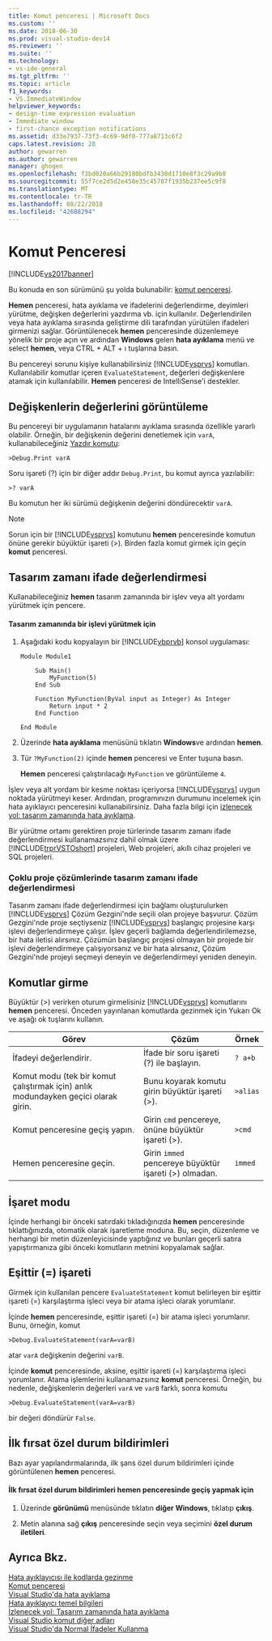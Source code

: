 ```yaml
---
title: Komut penceresi | Microsoft Docs
ms.custom: ''
ms.date: 2018-06-30
ms.prod: visual-studio-dev14
ms.reviewer: ''
ms.suite: ''
ms.technology:
- vs-ide-general
ms.tgt_pltfrm: ''
ms.topic: article
f1_keywords:
- VS.ImmediateWindow
helpviewer_keywords:
- design-time expression evaluation
- Immediate window
- first-chance exception notifications
ms.assetid: d33e7937-73f3-4c69-9df0-777a8713c6f2
caps.latest.revision: 28
author: gewarren
ms.author: gewarren
manager: ghogen
ms.openlocfilehash: f3bd020a66b29180bdfb3430d1710e8f3c29a9b8
ms.sourcegitcommit: 55f7ce2d5d2e458e35c45787f1935b237ee5c9f8
ms.translationtype: MT
ms.contentlocale: tr-TR
ms.lasthandoff: 08/22/2018
ms.locfileid: "42688294"
---
```

# <a name="immediate-window"></a>Komut Penceresi
[!INCLUDE[vs2017banner](../../includes/vs2017banner.md)]

Bu konuda en son sürümünü şu yolda bulunabilir: [komut penceresi](https://docs.microsoft.com/visualstudio/ide/reference/immediate-window).  
  
  
**Hemen** penceresi, hata ayıklama ve ifadelerini değerlendirme, deyimleri yürütme, değişken değerlerini yazdırma vb. için kullanılır. Değerlendirilen veya hata ayıklama sırasında geliştirme dili tarafından yürütülen ifadeleri girmenizi sağlar. Görüntülenecek **hemen** penceresinde düzenlemeye yönelik bir proje açın ve ardından **Windows** gelen **hata ayıklama** menü ve select **hemen**, veya CTRL + ALT + ı tuşlarına basın.  
  
 Bu pencereyi sorunu kişiye kullanabilirsiniz [!INCLUDE[vsprvs](../../includes/vsprvs-md.md)] komutları. Kullanılabilir komutlar içeren `EvaluateStatement`, değerleri değişkenlere atamak için kullanılabilir. **Hemen** penceresi de IntelliSense'i destekler.  
  
## <a name="displaying-the-values-of-variables"></a>Değişkenlerin değerlerini görüntüleme  
 Bu pencereyi bir uygulamanın hatalarını ayıklama sırasında özellikle yararlı olabilir. Örneğin, bir değişkenin değerini denetlemek için `varA`, kullanabileceğiniz [Yazdır komutu](../../ide/reference/print-command.md):  
  
```  
>Debug.Print varA  
```  
  
 Soru işareti (?) için bir diğer addır `Debug.Print`, bu komut ayrıca yazılabilir:  
  
```  
>? varA  
```  
  
 Bu komutun her iki sürümü değişkenin değerini döndürecektir `varA`.  
  
> [!NOTE]
>  Sorun için bir [!INCLUDE[vsprvs](../../includes/vsprvs-md.md)] komutunu **hemen** penceresinde komutun önüne gerekir büyüktür işareti (>). Birden fazla komut girmek için geçin **komut** penceresi.  
  
## <a name="design-time-expression-evaluation"></a>Tasarım zamanı ifade değerlendirmesi  
 Kullanabileceğiniz **hemen** tasarım zamanında bir işlev veya alt yordamı yürütmek için pencere.  
  
#### <a name="to-execute-a-function-at-design-time"></a>Tasarım zamanında bir işlevi yürütmek için  
  
1.  Aşağıdaki kodu kopyalayın bir [!INCLUDE[vbprvb](../../includes/vbprvb-md.md)] konsol uygulaması:  
  
    ```  
    Module Module1  
  
        Sub Main()  
            MyFunction(5)  
        End Sub  
  
        Function MyFunction(ByVal input as Integer) As Integer  
            Return input * 2  
        End Function  
  
    End Module  
    ```  
  
2.  Üzerinde **hata ayıklama** menüsünü tıklatın **Windows**ve ardından **hemen**.  
  
3.  Tür `?MyFunction(2)` içinde **hemen** penceresi ve Enter tuşuna basın.  
  
     **Hemen** penceresi çalıştırılacağı `MyFunction` ve görüntüleme `4`.  
  
 İşlev veya alt yordam bir kesme noktası içeriyorsa [!INCLUDE[vsprvs](../../includes/vsprvs-md.md)] uygun noktada yürütmeyi keser. Ardından, programınızın durumunu incelemek için hata ayıklayıcı penceresini kullanabilirsiniz. Daha fazla bilgi için [izlenecek yol: tasarım zamanında hata ayıklama](../../debugger/walkthrough-debugging-at-design-time.md).  
  
 Bir yürütme ortamı gerektiren proje türlerinde tasarım zamanı ifade değerlendirmesi kullanamazsınız dahil olmak üzere [!INCLUDE[trprVSTOshort](../../includes/trprvstoshort-md.md)] projeleri, Web projeleri, akıllı cihaz projeleri ve SQL projeleri.  
  
### <a name="design-time-expression-evaluation-in-multi-project-solutions"></a>Çoklu proje çözümlerinde tasarım zamanı ifade değerlendirmesi  
 Tasarım zamanı ifade değerlendirmesi için bağlamı oluşturulurken [!INCLUDE[vsprvs](../../includes/vsprvs-md.md)] Çözüm Gezgini'nde seçili olan projeye başvurur. Çözüm Gezgini'nde proje seçtiyseniz [!INCLUDE[vsprvs](../../includes/vsprvs-md.md)] başlangıç projesine karşı işlevi değerlendirmeye çalışır. İşlev geçerli bağlamda değerlendirilemezse, bir hata iletisi alırsınız. Çözümün başlangıç projesi olmayan bir projede bir işlevi değerlendirmeye çalışıyorsanız ve bir hata alırsanız, Çözüm Gezgini'nde projeyi seçmeyi deneyin ve değerlendirmeyi yeniden deneyin.  
  
## <a name="entering-commands"></a>Komutlar girme  
 Büyüktür (>) verirken oturum girmelisiniz [!INCLUDE[vsprvs](../../includes/vsprvs-md.md)] komutlarını **hemen** penceresi. Önceden yayınlanan komutlarda gezinmek için Yukarı Ok ve aşağı ok tuşlarını kullanın.  
  
|Görev|Çözüm|Örnek|  
|----------|--------------|-------------|  
|İfadeyi değerlendirir.|İfade bir soru işareti (?) ile başlayın.|`? a+b`|  
|Komut modu (tek bir komut çalıştırmak için) anlık modundayken geçici olarak girin.|Bunu koyarak komutu girin büyüktür işareti (>).|`>alias`|  
|Komut penceresine geçiş yapın.|Girin `cmd` pencereye, önüne büyüktür işareti (>).|`>cmd`|  
|Hemen penceresine geçin.|Girin `immed` pencereye büyüktür işareti (>) olmadan.|`immed`|  
  
## <a name="mark-mode"></a>İşaret modu  
 İçinde herhangi bir önceki satırdaki tıkladığınızda **hemen** penceresinde tıklattığınızda, otomatik olarak işaretleme moduna. Bu, seçin, düzenleme ve herhangi bir metin düzenleyicisinde yaptığınız ve bunları geçerli satıra yapıştırmanıza gibi önceki komutların metnini kopyalamak sağlar.  
  
## <a name="the-equals--sign"></a>Eşittir (=) işareti  
 Girmek için kullanılan pencere `EvaluateStatement` komut belirleyen bir eşittir işareti (=) karşılaştırma işleci veya bir atama işleci olarak yorumlanır.  
  
 İçinde **hemen** penceresinde, eşittir işareti (=) bir atama işleci yorumlanır. Bunu, örneğin, komut  
  
```  
>Debug.EvaluateStatement(varA=varB)  
```  
  
 atar `varA` değişkenin değerini `varB`.  
  
 İçinde **komut** penceresinde, aksine, eşittir işareti (=) karşılaştırma işleci yorumlanır. Atama işlemlerini kullanamazsınız **komut** penceresi. Örneğin, bu nedenle, değişkenlerin değerleri `varA` ve `varB` farklı, sonra komutu  
  
```  
>Debug.EvaluateStatement(varA=varB)  
```  
  
 bir değeri döndürür `False`.  
  
## <a name="first-chance-exception-notifications"></a>İlk fırsat özel durum bildirimleri  
 Bazı ayar yapılandırmalarında, ilk şans özel durum bildirimleri içinde görüntülenen **hemen** penceresi.  
  
#### <a name="to-toggle-first-chance-exception-notifications-in-the-immediate-window"></a>İlk fırsat özel durum bildirimleri hemen penceresinde geçiş yapmak için  
  
1.  Üzerinde **görünümü** menüsünde tıklatın **diğer Windows**, tıklatıp **çıkış**.  
  
2.  Metin alanına sağ **çıkış** penceresinde seçin veya seçimini **özel durum iletileri**.  
  
## <a name="see-also"></a>Ayrıca Bkz.  
 [Hata ayıklayıcısı ile kodlarda gezinme](../../debugger/navigating-through-code-with-the-debugger.md)   
 [Komut penceresi](../../ide/reference/command-window.md)   
 [Visual Studio'da hata ayıklama](../../debugger/debugging-in-visual-studio.md)   
 [Hata ayıklayıcı temel bilgileri](../../debugger/debugger-basics.md)   
 [İzlenecek yol: Tasarım zamanında hata ayıklama](../../debugger/walkthrough-debugging-at-design-time.md)   
 [Visual Studio komut diğer adları](../../ide/reference/visual-studio-command-aliases.md)   
 [Visual Studio'da Normal İfadeler Kullanma](../../ide/using-regular-expressions-in-visual-studio.md)



